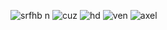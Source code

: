 
![srfhb n](https://github.com/user-attachments/assets/a7031c28-1718-49b5-b0ec-f2bf7c717c52)
 ![cuz](https://external-media.spacehey.net/media/sFbFcq7NxuYgjbKki1wK97LjBnH84-onb5byxushjIj8=/https://images-wixmp-ed30a86b8c4ca887773594c2.wixmp.com/f/5206acf1-fe7d-4e3a-a716-188a70444acf/d1xjf4g-16f607f6-0b25-4c60-98b0-8f7e35e49d64.gif?token=eyJ0eXAiOiJKV1QiLCJhbGciOiJIUzI1NiJ9.eyJzdWIiOiJ1cm46YXBwOjdlMGQxODg5ODIyNjQzNzNhNWYwZDQxNWVhMGQyNmUwIiwiaXNzIjoidXJuOmFwcDo3ZTBkMTg4OTgyMjY0MzczYTVmMGQ0MTVlYTBkMjZlMCIsIm9iaiI6W1t7InBhdGgiOiJcL2ZcLzUyMDZhY2YxLWZlN2QtNGUzYS1hNzE2LTE4OGE3MDQ0NGFjZlwvZDF4amY0Zy0xNmY2MDdmNi0wYjI1LTRjNjAtOThiMC04ZjdlMzVlNDlkNjQuZ2lmIn1dXSwiYXVkIjpbInVybjpzZXJ2aWNlOmZpbGUuZG93bmxvYWQiXX0.m_2rTYwoOv4nYg-Kz_gpaUl74ZcFicRAxORq4p4-fGA)
 ![hd](https://external-media.spacehey.net/media/s0nu2h-86fBhSrrmTWaQ5EegZeT2UDNnblZwDGPfo3Xg=/https://images-wixmp-ed30a86b8c4ca887773594c2.wixmp.com/f/2c475aff-749d-4ecf-94c0-a5d10dd0b3e0/dbzi5fk-83231def-9176-4890-a474-f064b649d049.gif?token=eyJ0eXAiOiJKV1QiLCJhbGciOiJIUzI1NiJ9.eyJzdWIiOiJ1cm46YXBwOjdlMGQxODg5ODIyNjQzNzNhNWYwZDQxNWVhMGQyNmUwIiwiaXNzIjoidXJuOmFwcDo3ZTBkMTg4OTgyMjY0MzczYTVmMGQ0MTVlYTBkMjZlMCIsIm9iaiI6W1t7InBhdGgiOiJcL2ZcLzJjNDc1YWZmLTc0OWQtNGVjZi05NGMwLWE1ZDEwZGQwYjNlMFwvZGJ6aTVmay04MzIzMWRlZi05MTc2LTQ4OTAtYTQ3NC1mMDY0YjY0OWQwNDkuZ2lmIn1dXSwiYXVkIjpbInVybjpzZXJ2aWNlOmZpbGUuZG93bmxvYWQiXX0.4xjHdUAY6tdLszMeXTGqgILpfTxDs8GrafDm4io3UrE)
 ![ven](https://external-media.spacehey.net/media/s2oXfGF_NG32dWiCpwM9OFnUf4S9MIm4RBbhbh3LlE7Y=/https://images-wixmp-ed30a86b8c4ca887773594c2.wixmp.com/f/2d37c8d5-96f1-4d05-9448-5df72a9687f0/d8cjyex-0dcb3e7c-9114-419a-93f0-b1466d5a2c93.png/v1/fill/w_101,h_57/stamp_kingdom_hearts_ventus_by_karin75146_d8cjyex-fullview.png?token=eyJ0eXAiOiJKV1QiLCJhbGciOiJIUzI1NiJ9.eyJzdWIiOiJ1cm46YXBwOjdlMGQxODg5ODIyNjQzNzNhNWYwZDQxNWVhMGQyNmUwIiwiaXNzIjoidXJuOmFwcDo3ZTBkMTg4OTgyMjY0MzczYTVmMGQ0MTVlYTBkMjZlMCIsIm9iaiI6W1t7ImhlaWdodCI6Ijw9NTciLCJwYXRoIjoiXC9mXC8yZDM3YzhkNS05NmYxLTRkMDUtOTQ0OC01ZGY3MmE5Njg3ZjBcL2Q4Y2p5ZXgtMGRjYjNlN2MtOTExNC00MTlhLTkzZjAtYjE0NjZkNWEyYzkzLnBuZyIsIndpZHRoIjoiPD0xMDEifV1dLCJhdWQiOlsidXJuOnNlcnZpY2U6aW1hZ2Uub3BlcmF0aW9ucyJdfQ.PKpPjNFVWr74ZINbSH_eW7PpVeuLB2ctK_xWJron3QE)
 ![axel](https://external-media.spacehey.net/media/sQ44fBJq72D8MfnUEGtzA0dcCqRINesB25up6FRDM7nc=/https://images-wixmp-ed30a86b8c4ca887773594c2.wixmp.com/f/baff3562-8431-4874-b52f-61442d8ae195/dd178nt-27b7bfb0-8f20-4eb6-9d21-f7b9e18835b7.gif?token=eyJ0eXAiOiJKV1QiLCJhbGciOiJIUzI1NiJ9.eyJzdWIiOiJ1cm46YXBwOjdlMGQxODg5ODIyNjQzNzNhNWYwZDQxNWVhMGQyNmUwIiwiaXNzIjoidXJuOmFwcDo3ZTBkMTg4OTgyMjY0MzczYTVmMGQ0MTVlYTBkMjZlMCIsIm9iaiI6W1t7InBhdGgiOiJcL2ZcL2JhZmYzNTYyLTg0MzEtNDg3NC1iNTJmLTYxNDQyZDhhZTE5NVwvZGQxNzhudC0yN2I3YmZiMC04ZjIwLTRlYjYtOWQyMS1mN2I5ZTE4ODM1YjcuZ2lmIn1dXSwiYXVkIjpbInVybjpzZXJ2aWNlOmZpbGUuZG93bmxvYWQiXX0.97PP5v2FqhSD1_1-axargaB3IPpGNRryEJM3ZMH5mOI)
